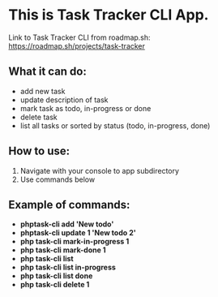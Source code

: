 # This is Task Tracker CLI App.
Link to Task Tracker CLI from roadmap.sh:
https://roadmap.sh/projects/task-tracker

## What it can do:
- add new task
- update description of task
- mark task as todo, in-progress or done
- delete task
- list all tasks or sorted by status (todo, in-progress, done)

## How to use:
1. Navigate with your console to app subdirectory
2. Use commands below

## Example of commands:
- **phptask-cli add 'New todo'**
- **phptask-cli update 1 'New todo 2'**
- **php task-cli mark-in-progress 1**
- **php task-cli mark-done 1**
- **php task-cli list**
- **php task-cli list in-progress**
- **php task-cli list done**
- **php task-cli delete 1**
